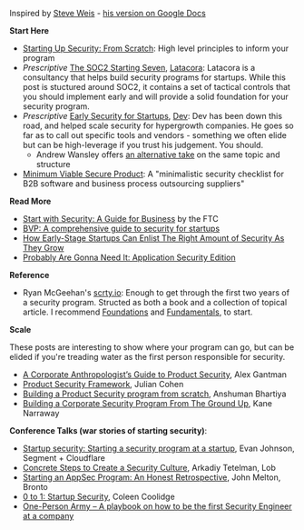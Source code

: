 Inspired by [Steve Weis](https://saweis.net/) - [his version on Google Docs](https://docs.google.com/document/d/1emxgvksdH-XJIefPsSIt83Uni3NK4rGWy5uoIdohh_0/edit)

**Start Here**  

* [Starting Up Security: From Scratch](https://magoo.medium.com/starting-up-security-from-scratch-6f9a41199a65): High level principles to inform your program
* _Prescriptive_ [The SOC2 Starting Seven](https://latacora.micro.blog/2020/03/12/the-soc-starting.html), [Latacora](https://www.latacora.com/): Latacora is a consultancy that helps build security programs for startups. While this post is stuctured around SOC2, it contains a set of tactical controls that you should implement early and will provide a solid foundation for your security program.
* _Prescriptive_ [Early Security for Startups](https://devd.me/log/posts/startup-security/), [Dev](https://devd.me/): Dev has been down this road, and helped scale security for hypergrowth companies. He goes so far as to call out specific tools and vendors - something we often elide but can be high-leverage if you trust his judgement. You should.
    * Andrew Wansley offers [an alternative take](https://awans.org/Essays/Startup+Security) on the same topic and structure
* [Minimum Viable Secure Product](https://mvsp.dev/mvsp.en/): A "minimalistic security checklist for B2B software and business process outsourcing suppliers" 

**Read More**  

* [Start with Security: A Guide for Business](https://www.ftc.gov/business-guidance/resources/start-security-guide-business) by the FTC
* [BVP: A comprehensive guide to security for startups ](https://www.bvp.com/atlas/security-for-startups)
* [How Early-Stage Startups Can Enlist The Right Amount of Security As They Grow](https://review.firstround.com/how-early-stage-startups-can-enlist-the-right-amount-of-security-as-they-grow)
* [Probably Are Gonna Need It: Application Security Edition](https://jacobian.org/2021/jul/8/appsec-pagnis/)

**Reference**  

* Ryan McGeehan's [scrty.io](http://scrty.io/): Enough to get through the first two years of a security program. Structed as both a book and a collection of topical article. I recommend [Foundations](http://scrty.io/foundations) and [Fundamentals](http://scrty.io/fundamentals), to start.

**Scale**

These posts are interesting to show where your program can go, but can be elided if you're treading water as the first person responsible for security.

* [A Corporate Anthropologist’s Guide to Product Security](https://againsthimself.medium.com/a-corporate-anthropologists-guide-to-product-security-fad7b8047df7), Alex Gantman
* [Product Security Framework](https://hockeyinjune.medium.com/product-security-14127b5838ba), Julian Cohen
* [Building a Product Security program from scratch](https://www.anshumanbhartiya.com/posts/building-product-security-program), Anshuman Bhartiya
* [Building a Corporate Security Program From The Ground Up](https://kanenarraway.com/posts/building-corporate-security/), Kane Narraway 

**Conference Talks (war stories of starting security)**:  

* [Startup security: Starting a security program at a startup](https://www.youtube.com/watch?v=6iNpqTZrwjE), Evan Johnson, Segment + Cloudflare
* [Concrete Steps to Create a Security Culture](https://www.youtube.com/watch?v=IiQIMkMcCHQ), Arkadiy Tetelman, Lob
* [Starting an AppSec Program: An Honest Retrospective](https://www.youtube.com/watch?v=ETkHISgEh3g), John Melton, Bronto
* [0 to 1: Startup Security](https://youtu.be/kwYtbIEPLy8?t=2437), Coleen Coolidge
* [ One-Person Army – A playbook on how to be the first Security Engineer at a company](https://sector.ca/sessions/one-person-army-a-playbook-on-how-to-be-the-first-security-engineer-at-a-company/)